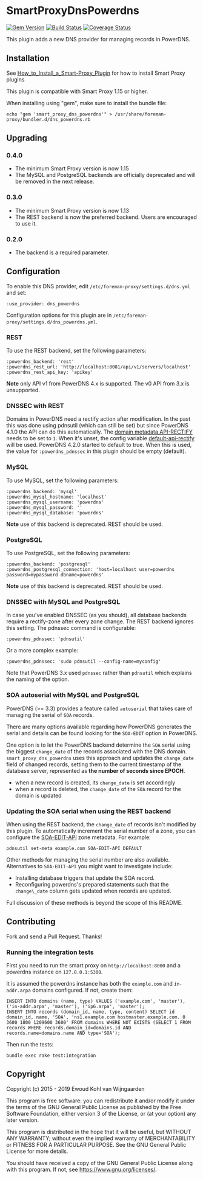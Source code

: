 # SmartProxyDnsPowerdns

[![Gem Version](https://badge.fury.io/rb/smart_proxy_dns_powerdns.svg)](https://badge.fury.io/rb/smart_proxy_dns_powerdns)
[![Build Status](https://travis-ci.org/theforeman/smart_proxy_dns_powerdns.svg?branch=master)](https://travis-ci.org/theforeman/smart_proxy_dns_powerdns)
[![Coverage Status](https://coveralls.io/repos/github/theforeman/smart_proxy_dns_powerdns/badge.svg?branch=master)](https://coveralls.io/github/theforeman/smart_proxy_dns_powerdns?branch=master)

This plugin adds a new DNS provider for managing records in PowerDNS.

## Installation

See [How\_to\_Install\_a\_Smart-Proxy\_Plugin](https://projects.theforeman.org/projects/foreman/wiki/How_to_Install_a_Smart-Proxy_Plugin)
for how to install Smart Proxy plugins

This plugin is compatible with Smart Proxy 1.15 or higher.

When installing using "gem", make sure to install the bundle file:

	echo "gem 'smart_proxy_dns_powerdns'" > /usr/share/foreman-proxy/bundler.d/dns_powerdns.rb

## Upgrading

### 0.4.0

* The minimum Smart Proxy version is now 1.15
* The MySQL and PostgreSQL backends are officially deprecated and will be removed in the next release.

### 0.3.0

* The minimum Smart Proxy version is now 1.13
* The REST backend is now the preferred backend. Users are encouraged to use it.

### 0.2.0

* The backend is a required parameter.

## Configuration

To enable this DNS provider, edit `/etc/foreman-proxy/settings.d/dns.yml` and set:

    :use_provider: dns_powerdns

Configuration options for this plugin are in `/etc/foreman-proxy/settings.d/dns_powerdns.yml`.

### REST

To use the REST backend, set the following parameters:

    :powerdns_backend: 'rest'
    :powerdns_rest_url: 'http://localhost:8081/api/v1/servers/localhost'
    :powerdns_rest_api_key: 'apikey'

**Note** only API v1 from PowerDNS 4.x is supported. The v0 API from 3.x is unsupported.

### DNSSEC with REST

Domains in PowerDNS need a rectify action after modification. In the past this was done using pdnsutil (which can still be set) but since PowerDNS 4.1.0 the API can do this automatically. The [domain metadata API-RECTIFY](https://doc.powerdns.com/authoritative/domainmetadata.html#metadata-api-rectify) needs to be set to `1`. When it's unset, the config variable [default-api-rectify](https://doc.powerdns.com/authoritative/settings.html#setting-default-api-rectify) will be used. PowerDNS 4.2.0 started to default to true. When this is used, the value for `:powerdns_pdnssec` in this plugin should be empty (default).

### MySQL

To use MySQL, set the following parameters:

    :powerdns_backend: 'mysql'
    :powerdns_mysql_hostname: 'localhost'
    :powerdns_mysql_username: 'powerdns'
    :powerdns_mysql_password: ''
    :powerdns_mysql_database: 'powerdns'

**Note** use of this backend is deprecated. REST should be used.

### PostgreSQL

To use PostgreSQL, set the following parameters:

    :powerdns_backend: 'postgresql'
    :powerdns_postgresql_connection: 'host=localhost user=powerdns password=mypassword dbname=powerdns'

**Note** use of this backend is deprecated. REST should be used.

### DNSSEC with MySQL and PostgreSQL

In case you've enabled DNSSEC (as you should), all database backends require a rectify-zone after every zone change. The REST backend ignores this setting. The pdnssec command is configurable:

    :powerdns_pdnssec: 'pdnsutil'

Or a more complex example:

    :powerdns_pdnssec: 'sudo pdnsutil --config-name=myconfig'

Note that PowerDNS 3.x used `pdnssec` rather than `pdnsutil` which explains the naming of the option.

### SOA autoserial with MySQL and PostgreSQL

PowerDNS (>= 3.3) provides a feature called `autoserial` that takes care of managing the serial of `SOA` records.

There are many options available regarding how PowerDNS generates the serial and details can be found looking for the `SOA-EDIT` option in PowerDNS.

One option is to let the PowerDNS backend determine the `SOA` serial using the biggest `change_date` of the records associated with the DNS domain.
`smart_proxy_dns_powerdns` uses this approach and updates the `change_date` field of changed records, setting them to the current timestamp of the database server, represented as **the number of seconds since EPOCH**.

* when a new record is created, its `change_date` is set accordingly
* when a record is deleted, the `change_date` of the `SOA` record for the domain is updated

### Updating the SOA serial when using the REST backend

When using the REST backend, the `change_date` of records isn't modified by this plugin.  To automatically increment the serial number of a zone, you can configure the [SOA-EDIT-API](https://doc.powerdns.com/authoritative/domainmetadata.html#soa-edit-api) zone metadata.  For example:

```shell
pdnsutil set-meta example.com SOA-EDIT-API DEFAULT
```

Other methods for managing the serial number are also available.  Alternatives to `SOA-EDIT-API` you might want to investigate include:
  * Installing database triggers that update the SOA record.
  * Reconfiguring powerdns's prepared statements such that the `change\_date` column gets updated when records are updated.

Full discussion of these methods is beyond the scope of this README.

## Contributing

Fork and send a Pull Request. Thanks!

### Running the integration tests

First you need to run the smart proxy on `http://localhost:8000` and a powerdns instance on `127.0.0.1:5300`.

It is assumed the powerdns instance has both the `example.com` and `in-addr.arpa` domains configured. If not, create them:

    INSERT INTO domains (name, type) VALUES ('example.com', 'master'), ('in-addr.arpa', 'master'), ('ip6.arpa', 'master');
    INSERT INTO records (domain_id, name, type, content) SELECT id domain_id, name, 'SOA', 'ns1.example.com hostmaster.example.com. 0 3600 1800 1209600 3600' FROM domains WHERE NOT EXISTS (SELECT 1 FROM records WHERE records.domain_id=domains.id AND records.name=domains.name AND type='SOA');

Then run the tests:

    bundle exec rake test:integration

## Copyright

Copyright (c) 2015 - 2019 Ewoud Kohl van Wijngaarden

This program is free software: you can redistribute it and/or modify
it under the terms of the GNU General Public License as published by
the Free Software Foundation, either version 3 of the License, or
(at your option) any later version.

This program is distributed in the hope that it will be useful,
but WITHOUT ANY WARRANTY; without even the implied warranty of
MERCHANTABILITY or FITNESS FOR A PARTICULAR PURPOSE.  See the
GNU General Public License for more details.

You should have received a copy of the GNU General Public License
along with this program.  If not, see <https://www.gnu.org/licenses/>.

